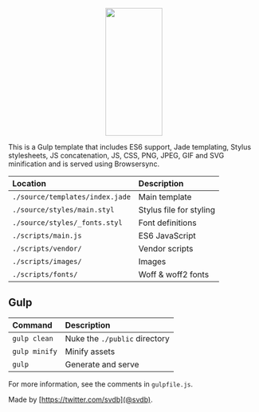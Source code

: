 <p align="center">
  <a href="http://gulpjs.com">
    <img height="257" width="114" src="https://raw.githubusercontent.com/gulpjs/artwork/master/gulp-2x.png">
  </a>
</p>

This is a Gulp template that includes ES6 support, Jade templating, Stylus
stylesheets, JS concatenation, JS, CSS, PNG, JPEG, GIF and SVG minification
and is served using Browsersync.

| Location                         | Description                      |
|:---------------------------------|:---------------------------------|
| `./source/templates/index.jade`  | Main template                    |
| `./source/styles/main.styl`      | Stylus file for styling          |
| `./source/styles/_fonts.styl`    | Font definitions                 |
| `./scripts/main.js`              | ES6 JavaScript                   |
| `./scripts/vendor/`              | Vendor scripts                   |
| `./scripts/images/`              | Images                           |
| `./scripts/fonts/`               | Woff & woff2 fonts               |

## Gulp

| Command                        | Description                      |
|:-------------------------------|:---------------------------------|
| `gulp clean`                   | Nuke the `./public` directory    |
| `gulp minify`                  | Minify assets                    |
| `gulp`                         | Generate and serve               |

For more information, see the comments in `gulpfile.js`.

Made by [https://twitter.com/svdb](@svdb).